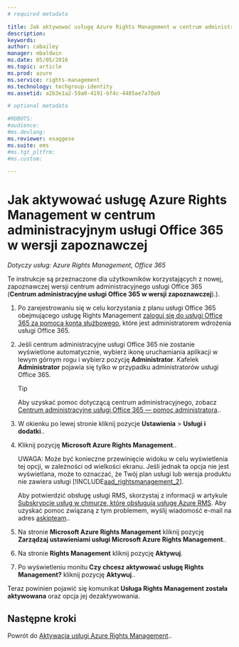 ```yaml
---
# required metadata

title: Jak aktywować usługę Azure Rights Management w centrum administracyjnym usługi Office 365 w wersji zapoznawczej | Azure RMS
description:
keywords:
author: cabailey
manager: mbaldwin
ms.date: 05/05/2016
ms.topic: article
ms.prod: azure
ms.service: rights-management
ms.technology: techgroup-identity
ms.assetid: a2b3e1a2-59a0-4191-bf4c-4485ae7a70a9

# optional metadata

#ROBOTS:
#audience:
#ms.devlang:
ms.reviewer: esaggese
ms.suite: ems
#ms.tgt_pltfrm:
#ms.custom:

---
```


# Jak aktywować usługę Azure Rights Management w centrum administracyjnym usługi Office 365 w wersji zapoznawczej

*Dotyczy usług: Azure Rights Management, Office 365*


Te instrukcje są przeznaczone dla użytkowników korzystających z nowej, zapoznawczej wersji centrum administracyjnego usługi Office 365 (**Centrum administracyjne usługi Office 365 w wersji zapoznawczej**).).

1. Po zarejestrowaniu się w celu korzystania z planu usługi Office 365 obejmującego usługę Rights Management [zaloguj się do usługi Office 365 za pomocą konta służbowego](https://portal.office.com/), które jest administratorem wdrożenia usługi Office 365.

2. Jeśli centrum administracyjne usługi Office 365 nie zostanie wyświetlone automatycznie, wybierz ikonę uruchamiania aplikacji w lewym górnym rogu i wybierz pozycję **Administrator**. Kafelek **Administrator** pojawia się tylko w przypadku administratorów usługi Office 365.

    > [!TIP]
    > Aby uzyskać pomoc dotyczącą centrum administracyjnego, zobacz [Centrum administracyjne usługi Office 365 — pomoc administratora](https://support.office.com/article/About-the-Office-365-admin-center-Admin-Help-58537702-d421-4d02-8141-e128e3703547)..

3. W okienku po lewej stronie kliknij pozycje **Ustawienia** > **Usługi i dodatki**..

4. Kliknij pozycję **Microsoft Azure Rights Management**..

    UWAGA: Może być konieczne przewinięcie widoku w celu wyświetlenia tej opcji, w zależności od wielkości ekranu. Jeśli jednak ta opcja nie jest wyświetlana, może to oznaczać, że Twój plan usługi lub wersja produktu nie zawiera usługi [!INCLUDE[aad_rightsmanagement_2](../includes/aad_rightsmanagement_2_md.md)].

    Aby potwierdzić obsługę usługi RMS, skorzystaj z informacji w artykule [Subskrypcje usług w chmurze, które obsługują usługę Azure RMS](../get-started/requirements-subscriptions.md). Aby uzyskać pomoc związaną z tym problemem, wyślij wiadomość e-mail na adres [askipteam](mailto:askipteam?subject=I%20cannot%20activate%20RMS)..

5. Na stronie **Microsoft Azure Rights Management** kliknij pozycję **Zarządzaj ustawieniami usługi Microsoft Azure Rights Management**..

6. Na stronie **Rights Management** kliknij pozycję **Aktywuj**.

7. Po wyświetleniu monitu **Czy chcesz aktywować usługę Rights Management?** kliknij pozycję **Aktywuj**..

Teraz powinien pojawić się komunikat **Usługa Rights Management została aktywowana** oraz opcja jej dezaktywowania.


## Następne kroki
Powrót do [Aktywacja usługi Azure Rights Management](activate-service.md)..



<!--HONumber=May16_HO1-->


